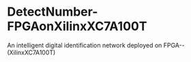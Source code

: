 # DetectNumber-FPGAonXilinxXC7A100T
An intelligent digital identification network deployed on FPGA--(XilinxXC7A100T)
